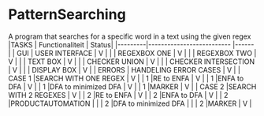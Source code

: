 # PatternSearching
A program that searches for a specific word in a text using the given regex
|TASKS | Functionaliteit           | Status|
|---------|-------------------------- |------ |
| GUI     | USER INTERFACE            | V    |
|         | REGEXBOX ONE              | V    |
|         | REGEXBOX TWO              | V    |
|         | TEXT BOX                  | V    |
|         | CHECKER UNION             | V    |
|         | CHECKER INTERSECTION      | V    |
|         | DISPLAY BOX               | V    |
| ERRORS  | HANDELING ERROR CASES     | V    |
| CASE 1  |SEARCH WITH ONE REGEX      | V    |
|   1     |RE to ENFA                 | V    |
|   1     |ENFA to DFA                | V    |
|   1     |DFA to minimized DFA       | V    |
|   1     |MARKER                     | V    |
| CASE 2  |SEARCH WITH 2 REGEXES      | V    |
|   2     |RE to ENFA                 | V    |
|   2     |ENFA to DFA                | V    |
|   2     |PRODUCTAUTOMATION          |      |
|   2     |DFA to minimized DFA       |      |
|   2     |MARKER                     | V    |





